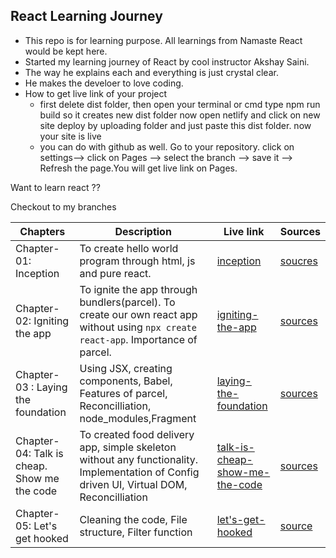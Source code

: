 ## React Learning Journey
* This repo is for learning purpose. All learnings from Namaste React would be kept here. 
* Started my learning journey of React by cool instructor Akshay Saini.
* The way he explains each and everything is just crystal clear.
* He makes the develoer to love coding.
* How to get live link of your project
    - first delete dist folder, then open your terminal or cmd type npm run build so it creates new dist folder now open netlify and click on new site deploy by uploading folder and just paste this dist folder. now your site is live
    - you can do with github as well. Go to your repository. click on settings--> click on Pages --> select the branch --> save it --> Refresh the page.You will get live link on Pages.

Want to learn react ??

Checkout to my branches

|Chapters  |  Description | Live link  | Sources  |
|----------|--------------|------------|----------|
|Chapter-01: Inception |To create hello world program through html, js and pure react.   |[inception](https://rupachandram.github.io/React-Chapter-01-Inception/)  | [soucres](https://github.com/RupaChandram/Namaste-React/tree/class-1-react-inception)  | 
|Chapter-02: Igniting the app|To ignite the app through bundlers(parcel). To create our own react app without using `npx create react-app`. Importance of parcel.    |[igniting-the-app](https://chapter-02-igniting-the-app.netlify.app/)  |[sources](https://github.com/RupaChandram/Namaste-React/tree/class-2-igniting-react-app)  | 
|Chapter-03 : Laying the foundation | Using JSX, creating components, Babel, Features of parcel, Reconcilliation, node_modules,Fragment |[laying-the-foundation](https://chapter-03-laying-the-foundation.netlify.app/)|[sources](https://github.com/RupaChandram/Namaste-React/tree/class-3-laying-the-foundation)|
|Chapter-04: Talk is cheap. Show me the code|To created food delivery app, simple skeleton without any functionality. Implementation of Config driven UI, Virtual DOM, Reconcilliation | [talk-is-cheap-show-me-the-code](https://chapter-04-hunger-box.netlify.app/)|[sources](https://github.com/RupaChandram/Namaste-React/tree/class-4-talk-is-cheap-show-me-the-code)|
|Chapter-05: Let's get hooked | Cleaning the code, File structure, Filter function |[let's-get-hooked](https://react-hungerbox-chapter-05.netlify.app/)|[source](https://github.com/RupaChandram/Namaste-React/tree/class-5-lets-get-hooked)|

